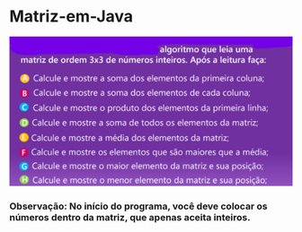 # Matriz-em-Java

![image](https://github.com/ter-9001/Matriz-em-Java/blob/main/Screenshot_12.png)

### Observação: No início do programa, você deve colocar os números dentro da matriz, que apenas aceita inteiros.
